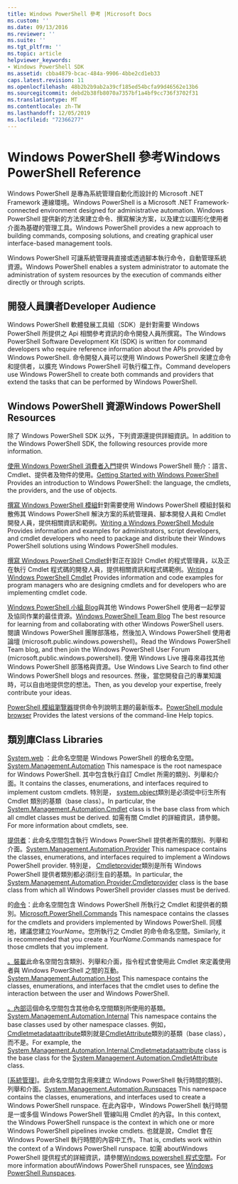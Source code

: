 ```yaml
---
title: Windows PowerShell 參考 |Microsoft Docs
ms.custom: ''
ms.date: 09/13/2016
ms.reviewer: ''
ms.suite: ''
ms.tgt_pltfrm: ''
ms.topic: article
helpviewer_keywords:
- Windows PowerShell SDK
ms.assetid: cbba4879-bcac-484a-9906-4bbe2cd1eb33
caps.latest.revision: 11
ms.openlocfilehash: 48b2b2b9ab2a39cf185ed54bcfa99d46562e13b6
ms.sourcegitcommit: debd2b38fb8070a7357bf1a4bf9cc736f3702f31
ms.translationtype: MT
ms.contentlocale: zh-TW
ms.lasthandoff: 12/05/2019
ms.locfileid: "72366277"
---
```

# <a name="windows-powershell-reference"></a><span data-ttu-id="f841d-102">Windows PowerShell 參考</span><span class="sxs-lookup"><span data-stu-id="f841d-102">Windows PowerShell Reference</span></span>

<span data-ttu-id="f841d-103">Windows PowerShell 是專為系統管理自動化而設計的 Microsoft .NET Framework 連線環境。</span><span class="sxs-lookup"><span data-stu-id="f841d-103">Windows PowerShell is a Microsoft .NET Framework-connected environment designed for administrative automation.</span></span> <span data-ttu-id="f841d-104">Windows PowerShell 提供新的方法來建立命令、撰寫解決方案，以及建立以圖形化使用者介面為基礎的管理工具。</span><span class="sxs-lookup"><span data-stu-id="f841d-104">Windows PowerShell provides a new approach to building commands, composing solutions, and creating graphical user interface-based management tools.</span></span>

<span data-ttu-id="f841d-105">Windows PowerShell 可讓系統管理員直接或透過腳本執行命令，自動管理系統資源。</span><span class="sxs-lookup"><span data-stu-id="f841d-105">Windows PowerShell enables a system administrator to automate the administration of system resources by the execution of commands either directly or through scripts.</span></span>

## <a name="developer-audience"></a><span data-ttu-id="f841d-106">開發人員讀者</span><span class="sxs-lookup"><span data-stu-id="f841d-106">Developer Audience</span></span>

<span data-ttu-id="f841d-107">Windows PowerShell 軟體發展工具組（SDK）是針對需要 Windows PowerShell 所提供之 Api 相關參考資訊的命令開發人員所撰寫。</span><span class="sxs-lookup"><span data-stu-id="f841d-107">The Windows PowerShell Software Development Kit (SDK) is written for command developers who require reference information about the APIs provided by Windows PowerShell.</span></span> <span data-ttu-id="f841d-108">命令開發人員可以使用 Windows PowerShell 來建立命令和提供者，以擴充 Windows PowerShell 可執行檔工作。</span><span class="sxs-lookup"><span data-stu-id="f841d-108">Command developers use Windows PowerShell to create both commands and providers that extend the tasks that can be performed by Windows PowerShell.</span></span>

## <a name="windows-powershell-resources"></a><span data-ttu-id="f841d-109">Windows PowerShell 資源</span><span class="sxs-lookup"><span data-stu-id="f841d-109">Windows PowerShell Resources</span></span>

<span data-ttu-id="f841d-110">除了 Windows PowerShell SDK 以外，下列資源還提供詳細資訊。</span><span class="sxs-lookup"><span data-stu-id="f841d-110">In addition to the Windows PowerShell SDK, the following resources provide more information.</span></span>

<span data-ttu-id="f841d-111">[使用 Windows PowerShell 消費者入門](/powershell/scripting/getting-started/getting-started-with-windows-powershell)提供 Windows PowerShell 簡介：語言、Cmdlet、提供者及物件的使用。</span><span class="sxs-lookup"><span data-stu-id="f841d-111">[Getting Started with Windows PowerShell](/powershell/scripting/getting-started/getting-started-with-windows-powershell) Provides an introduction to Windows PowerShell: the language, the cmdlets, the providers, and the use of objects.</span></span>

<span data-ttu-id="f841d-112">[撰寫 Windows PowerShell 模組](./module/writing-a-windows-powershell-module.md)針對需要使用 Windows PowerShell 模組封裝和散佈其 Windows PowerShell 解決方案的系統管理員、腳本開發人員和 Cmdlet 開發人員，提供相關資訊和範例。</span><span class="sxs-lookup"><span data-stu-id="f841d-112">[Writing a Windows PowerShell Module](./module/writing-a-windows-powershell-module.md) Provides information and examples for administrators, script developers, and cmdlet developers who need to package and distribute their Windows PowerShell solutions using Windows PowerShell modules.</span></span>

<span data-ttu-id="f841d-113">[撰寫 Windows PowerShell Cmdlet](./cmdlet/writing-a-windows-powershell-cmdlet.md)針對正在設計 Cmdlet 的程式管理員，以及正在執行 Cmdlet 程式碼的開發人員，提供相關資訊和程式碼範例。</span><span class="sxs-lookup"><span data-stu-id="f841d-113">[Writing a Windows PowerShell Cmdlet](./cmdlet/writing-a-windows-powershell-cmdlet.md) Provides information and code examples for program managers who are designing cmdlets and for developers who are implementing cmdlet code.</span></span>

<span data-ttu-id="f841d-114">[Windows PowerShell 小組 Blog](https://blogs.msdn.microsoft.com/PowerShell/)與其他 Windows PowerShell 使用者一起學習及協同作業的最佳資源。</span><span class="sxs-lookup"><span data-stu-id="f841d-114">[Windows PowerShell Team Blog](https://blogs.msdn.microsoft.com/PowerShell/) The best resource for learning from and collaborating with other Windows PowerShell users.</span></span> <span data-ttu-id="f841d-115">閱讀 Windows PowerShell 團隊部落格，然後加入 Windows PowerShell 使用者論壇 (microsoft.public.windows.powershell)。</span><span class="sxs-lookup"><span data-stu-id="f841d-115">Read the Windows PowerShell Team blog, and then join the Windows PowerShell User Forum (microsoft.public.windows.powershell).</span></span> <span data-ttu-id="f841d-116">使用 Windows Live 搜尋來尋找其他 Windows PowerShell 部落格與資源。</span><span class="sxs-lookup"><span data-stu-id="f841d-116">Use Windows Live Search to find other Windows PowerShell blogs and resources.</span></span> <span data-ttu-id="f841d-117">然後，當您開發自己的專業知識時，可以自由地提供您的想法。</span><span class="sxs-lookup"><span data-stu-id="f841d-117">Then, as you develop your expertise, freely contribute your ideas.</span></span>

<span data-ttu-id="f841d-118">[PowerShell 模組瀏覽器](/powershell/module/)提供命令列說明主題的最新版本。</span><span class="sxs-lookup"><span data-stu-id="f841d-118">[PowerShell module browser](/powershell/module/) Provides the latest versions of the command-line Help topics.</span></span>

## <a name="class-libraries"></a><span data-ttu-id="f841d-119">類別庫</span><span class="sxs-lookup"><span data-stu-id="f841d-119">Class Libraries</span></span>

<span data-ttu-id="f841d-120">[System.web](/dotnet/api/System.Management.Automation) ：此命名空間是 Windows PowerShell 的根命名空間。</span><span class="sxs-lookup"><span data-stu-id="f841d-120">[System.Management.Automation](/dotnet/api/System.Management.Automation) This namespace is the root namespace for Windows PowerShell.</span></span> <span data-ttu-id="f841d-121">其中包含執行自訂 Cmdlet 所需的類別、列舉和介面。</span><span class="sxs-lookup"><span data-stu-id="f841d-121">It contains the classes, enumerations, and interfaces required to implement custom cmdlets.</span></span> <span data-ttu-id="f841d-122">特別是， [system.object](/dotnet/api/System.Management.Automation.Cmdlet)類別是必須從中衍生所有 Cmdlet 類別的基類（base class）。</span><span class="sxs-lookup"><span data-stu-id="f841d-122">In particular, the [System.Management.Automation.Cmdlet](/dotnet/api/System.Management.Automation.Cmdlet) class is the base class from which all cmdlet classes must be derived.</span></span> <span data-ttu-id="f841d-123">如需有關 Cmdlet 的詳細資訊，請參閱。</span><span class="sxs-lookup"><span data-stu-id="f841d-123">For more information about cmdlets, see.</span></span>

<span data-ttu-id="f841d-124">[提供者](/dotnet/api/System.Management.Automation.Provider)：此命名空間包含執行 Windows PowerShell 提供者所需的類別、列舉和介面。</span><span class="sxs-lookup"><span data-stu-id="f841d-124">[System.Management.Automation.Provider](/dotnet/api/System.Management.Automation.Provider) This namespace contains the classes, enumerations, and interfaces required to implement a Windows PowerShell provider.</span></span> <span data-ttu-id="f841d-125">特別是， [Cmdletprovider](/dotnet/api/System.Management.Automation.Provider.CmdletProvider)類別是所有 Windows PowerShell 提供者類別都必須衍生自的基類。</span><span class="sxs-lookup"><span data-stu-id="f841d-125">In particular, the [System.Management.Automation.Provider.Cmdletprovider](/dotnet/api/System.Management.Automation.Provider.CmdletProvider) class is the base class from which all Windows PowerShell provider classes must be derived.</span></span>

<span data-ttu-id="f841d-126">的[命令](/dotnet/api/Microsoft.PowerShell.Commands)：此命名空間包含 Windows PowerShell 所執行之 Cmdlet 和提供者的類別。</span><span class="sxs-lookup"><span data-stu-id="f841d-126">[Microsoft.PowerShell.Commands](/dotnet/api/Microsoft.PowerShell.Commands) This namespace contains the classes for the cmdlets and providers implemented by Windows PowerShell.</span></span> <span data-ttu-id="f841d-127">同樣地，建議您建立*YourName*。您所執行之 Cmdlet 的命令命名空間。</span><span class="sxs-lookup"><span data-stu-id="f841d-127">Similarly, it is recommended that you create a *YourName*.Commands namespace for those cmdlets that you implement.</span></span>

<span data-ttu-id="f841d-128">[。裝載](/dotnet/api/System.Management.Automation.Host)此命名空間包含類別、列舉和介面，指令程式會使用此 Cmdlet 來定義使用者與 Windows PowerShell 之間的互動。</span><span class="sxs-lookup"><span data-stu-id="f841d-128">[System.Management.Automation.Host](/dotnet/api/System.Management.Automation.Host) This namespace contains the classes, enumerations, and interfaces that the cmdlet uses to define the interaction between the user and Windows PowerShell.</span></span>

<span data-ttu-id="f841d-129">[。內部](/dotnet/api/System.Management.Automation.Internal)這個命名空間包含其他命名空間類別所使用的基類。</span><span class="sxs-lookup"><span data-stu-id="f841d-129">[System.Management.Automation.Internal](/dotnet/api/System.Management.Automation.Internal) This namespace contains the base classes used by other namespace classes.</span></span> <span data-ttu-id="f841d-130">例如， [Cmdletmetadataattribute](/dotnet/api/System.Management.Automation.Internal.CmdletMetadataAttribute)類別就是[CmdletAttribute](/dotnet/api/System.Management.Automation.CmdletAttribute)類別的基類（base class），而不是。</span><span class="sxs-lookup"><span data-stu-id="f841d-130">For example, the [System.Management.Automation.Internal.Cmdletmetadataattribute](/dotnet/api/System.Management.Automation.Internal.CmdletMetadataAttribute) class is the base class for the [System.Management.Automation.CmdletAttribute](/dotnet/api/System.Management.Automation.CmdletAttribute) class.</span></span>

<span data-ttu-id="f841d-131">[[系統管理](/dotnet/api/System.Management.Automation.Runspaces)]。此命名空間包含用來建立 Windows PowerShell 執行時間的類別、列舉和介面。</span><span class="sxs-lookup"><span data-stu-id="f841d-131">[System.Management.Automation.Runspaces](/dotnet/api/System.Management.Automation.Runspaces) This namespace contains the classes, enumerations, and interfaces used to create a Windows PowerShell runspace.</span></span> <span data-ttu-id="f841d-132">在此內容中，Windows PowerShell 執行時間是一或多個 Windows PowerShell 管線叫用 Cmdlet 的內容。</span><span class="sxs-lookup"><span data-stu-id="f841d-132">In this context, the Windows PowerShell runspace is the context in which one or more Windows PowerShell pipelines invoke cmdlets.</span></span> <span data-ttu-id="f841d-133">也就是說，Cmdlet 會在 Windows PowerShell 執行時間的內容中工作。</span><span class="sxs-lookup"><span data-stu-id="f841d-133">That is, cmdlets work within the context of a Windows PowerShell runspace.</span></span> <span data-ttu-id="f841d-134">如需 aboutWindows PowerShell 提供程式的詳細資訊，請參閱[Windows powershell 程式空間](https://msdn.microsoft.com/en-us/a1582cfe-f06d-4aff-adc6-71f49a860ce9)。</span><span class="sxs-lookup"><span data-stu-id="f841d-134">For more information aboutWindows PowerShell runspaces, see [Windows PowerShell Runspaces](https://msdn.microsoft.com/en-us/a1582cfe-f06d-4aff-adc6-71f49a860ce9).</span></span>
